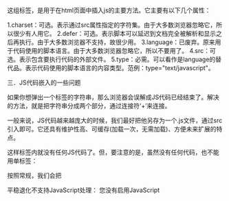 <Script>标签解析

<script>xxx</script>这组标签，是用于在html页面中插入js的主要方法。它主要有以下几个属性：
1.charset：可选。表示通过src属性指定的字符集。由于大多数浏览器忽略它，所以很少有人用它。
2.defer：可选。表示脚本可以延迟到文档完全被解析和显示之后再执行。由于大多数浏览器不支持，故很少用。
3.language：已废弃。原来用于代码使用的脚本语言。由于大多数浏览器忽略它，所以不要用了。
4.src：可选。表示包含要执行代码的外部文件。
5.type：必需。可以看作是language的替代品。表示代码使用的脚本语言的内容类型。范例：type="text/javascript"。

<script type="text/javascript">
	alert('欢迎来到JavaScript世界！');
</script>

三．JS代码嵌入的一些问题

如果你想弹出一个</script>标签的字符串，那么浏览器会误解成JS代码已经结束了。解决的方法，就是把字符串分成两个部分，通过连接符‘+’来连接。


<script type="text/javascript">
	alert('</scr'+'ipt>');
</script>

一般来说，JS代码越来越庞大的时候，我们最好把他另存为一个.js文件，通过src引入即可。它还具有维护性高、可缓存(加载一次，无需加载)、方便未来扩展的特点。
<script type="text/javascript" src="demo1.js"></script>

这样标签内就没有任何JS代码了。但，要注意的是，虽然没有任何代码，也不能用单标签：
<script type="text/javascript" src="demo1.js" />；

也不能在里面添加任何代码：
<script type="text/javascript" src="demo1.js">alert('我很可怜，执行不到！')</script>

按照常规，我们会把<script>标签存放到<head>...</head>之间。但有时也会放在body之间。

不再需要提供注释，以前为了让不支持JavaScript浏览器能够屏蔽掉<script>内部的代码，我们习惯在代码的前后用html注释掉，现在已经不需要了。
<script type="text/javascript">
<!--
		alert('欢迎！');
-->
</script>

平稳退化不支持JavaScript处理：<nosciprt>
<noscript>
	您没有启用JavaScript
</noscript>
